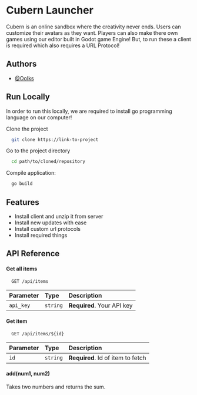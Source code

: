 
# Cubern Launcher

Cubern is an online sandbox where the creativity never ends. Users can customize their avatars as they want. Players can also make there own games using our editor built in Godot game Engine! But, to run these a client is required which also requires a URL Protocol! 

## Authors

- [@OoIks](https://www.github.com/OoIks)


## Run Locally

In order to run this locally, we are required to install go programming language on our computer! 

Clone the project

```bash
  git clone https://link-to-project
```

Go to the project directory

```bash
  cd path/to/cloned/repository
```

Compile application:

```bash
  go build
```



## Features

- Install client and unzip it from server
- Install new updates with ease
- Install custom url protocols
- Install required things


## API Reference

#### Get all items

```http
  GET /api/items
```

| Parameter | Type     | Description                |
| :-------- | :------- | :------------------------- |
| `api_key` | `string` | **Required**. Your API key |

#### Get item

```http
  GET /api/items/${id}
```

| Parameter | Type     | Description                       |
| :-------- | :------- | :-------------------------------- |
| `id`      | `string` | **Required**. Id of item to fetch |

#### add(num1, num2)

Takes two numbers and returns the sum.

